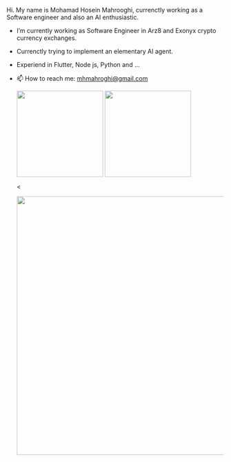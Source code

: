 Hi. My name is Mohamad Hosein Mahrooghi, currenctly working as a Software engineer and also an AI enthusiastic. 

- I’m currently working as Software Engineer in Arz8 and Exonyx crypto currency exchanges.
- Currenctly trying to implement an elementary AI agent.
- Experiend in Flutter, Node js, Python and ...
- 📫 How to reach me: [mhmahroghi@gmail.com](mailto:mhmahroghi@gmail.com)



  <img height=200 align="center" src="https://github-readme-stats.vercel.app/api?usernameargon2002&hide_rank=false&rank_icon=github" />


  <img height=200 align="center" src="https://github-readme-stats.vercel.app/api/top-langs?username=argon2002&layout=compact&langs_count=8&card_width=320" />




  <


  <img height=600 align="center" src="https://github-readme-stats.vercel.app/api/wakatime?username=@argon18&layout=compact" />
